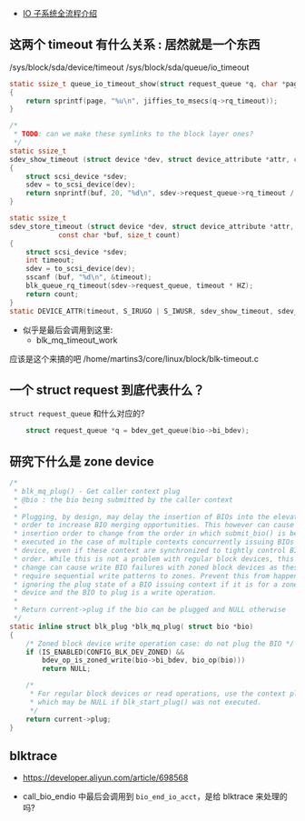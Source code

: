 - [IO 子系统全流程介绍](https://zhuanlan.zhihu.com/p/545906763)

## 这两个 timeout 有什么关系 : 居然就是一个东西
/sys/block/sda/device/timeout
/sys/block/sda/queue/io_timeout

```c
static ssize_t queue_io_timeout_show(struct request_queue *q, char *page)
{
	return sprintf(page, "%u\n", jiffies_to_msecs(q->rq_timeout));
}
```

```c
/*
 * TODO: can we make these symlinks to the block layer ones?
 */
static ssize_t
sdev_show_timeout (struct device *dev, struct device_attribute *attr, char *buf)
{
	struct scsi_device *sdev;
	sdev = to_scsi_device(dev);
	return snprintf(buf, 20, "%d\n", sdev->request_queue->rq_timeout / HZ);
}

static ssize_t
sdev_store_timeout (struct device *dev, struct device_attribute *attr,
		    const char *buf, size_t count)
{
	struct scsi_device *sdev;
	int timeout;
	sdev = to_scsi_device(dev);
	sscanf (buf, "%d\n", &timeout);
	blk_queue_rq_timeout(sdev->request_queue, timeout * HZ);
	return count;
}
static DEVICE_ATTR(timeout, S_IRUGO | S_IWUSR, sdev_show_timeout, sdev_store_timeout);
```

- 似乎是最后会调用到这里:
  - blk_mq_timeout_work

应该是这个来搞的吧
/home/martins3/core/linux/block/blk-timeout.c

## 一个 struct request 到底代表什么？
`struct request_queue` 和什么对应的?

```c
	struct request_queue *q = bdev_get_queue(bio->bi_bdev);
```

## 研究下什么是 zone device

```c
/*
 * blk_mq_plug() - Get caller context plug
 * @bio : the bio being submitted by the caller context
 *
 * Plugging, by design, may delay the insertion of BIOs into the elevator in
 * order to increase BIO merging opportunities. This however can cause BIO
 * insertion order to change from the order in which submit_bio() is being
 * executed in the case of multiple contexts concurrently issuing BIOs to a
 * device, even if these context are synchronized to tightly control BIO issuing
 * order. While this is not a problem with regular block devices, this ordering
 * change can cause write BIO failures with zoned block devices as these
 * require sequential write patterns to zones. Prevent this from happening by
 * ignoring the plug state of a BIO issuing context if it is for a zoned block
 * device and the BIO to plug is a write operation.
 *
 * Return current->plug if the bio can be plugged and NULL otherwise
 */
static inline struct blk_plug *blk_mq_plug( struct bio *bio)
{
	/* Zoned block device write operation case: do not plug the BIO */
	if (IS_ENABLED(CONFIG_BLK_DEV_ZONED) &&
	    bdev_op_is_zoned_write(bio->bi_bdev, bio_op(bio)))
		return NULL;

	/*
	 * For regular block devices or read operations, use the context plug
	 * which may be NULL if blk_start_plug() was not executed.
	 */
	return current->plug;
}
```

## blktrace
- https://developer.aliyun.com/article/698568

- call_bio_endio 中最后会调用到 `bio_end_io_acct`，是给 blktrace 来处理的吗?
